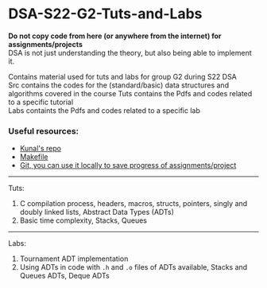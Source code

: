# DSA-S22-G2-Tuts-and-Labs
**Do not copy code from here (or anywhere from the internet) for assignments/projects**  
DSA is not just understanding the theory, but also being able to implement it.  

Contains material used for tuts and labs for group G2 during S22 DSA  
Src contains the codes for the (standard/basic) data structures and algorithms covered in the course
Tuts contains the Pdfs and codes related to a specific tutorial  
Labs containts the Pdfs and codes related to a specific lab  

### Useful resources:
- [Kunal's repo](https://github.com/kjain1810/DSA-Spring-22)
- [Makefile](https://opensource.com/article/18/8/what-how-makefile)
- [Git, you can use it locally to save progress of assignments/project](https://www.youtube.com/watch?v=SWYqp7iY_Tc)
---

Tuts:
1) C compilation process, headers, macros, structs, pointers, singly and doubly linked lists, Abstract Data Types (ADTs)
2) Basic time complexity, Stacks, Queues

---
Labs:
1) Tournament ADT implementation
2) Using ADTs in code with `.h` and `.o` files of ADTs available, Stacks and Queues ADTs, Deque ADTs
